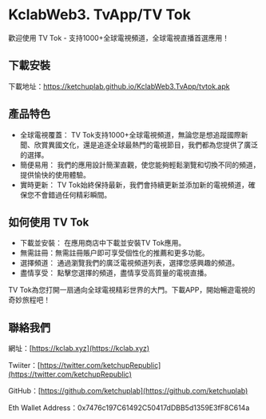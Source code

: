 # KclabWeb3. TvApp/TV Tok

歡迎使用 TV Tok - 支持1000+全球電視頻道，全球電視直播首選應用！

## 下載安裝

下載地址：<https://ketchuplab.github.io/KclabWeb3.TvApp/tvtok.apk>

## 產品特色

* 全球電視覆蓋： TV Tok支持1000+全球電視頻道，無論您是想追蹤國際新聞、欣賞異國文化，還是追逐全球最熱門的電視節目，我們都為您提供了廣泛的選擇。
* 簡便易用： 我們的應用設計簡潔直觀，使您能夠輕鬆瀏覽和切換不同的頻道，提供愉快的使用體驗。
* 實時更新： TV Tok始終保持最新，我們會持續更新並添加新的電視頻道，確保您不會錯過任何精彩瞬間。

## 如何使用 TV Tok

* 下載並安裝： 在應用商店中下載並安裝TV Tok應用。
* 無需註冊：無需註冊賬户即可享受個性化的推薦和更多功能。
* 選擇頻道： 通過瀏覽我們的廣泛電視頻道列表，選擇您感興趣的頻道。
* 盡情享受： 點擊您選擇的頻道，盡情享受高質量的電視直播。

TV Tok為您打開一扇通向全球電視精彩世界的大門。下載APP，開始暢遊電視的奇妙旅程吧！

## 聯絡我們

網址：[https://kclab.xyz](https://kclab.xyz)

Twiiter：[https://twitter.com/ketchupRepublic](https://twitter.com/ketchupRepublic)

GitHub：[https://github.com/ketchuplab](https://github.com/ketchuplab)

Eth Wallet Address：0x7476c197C61492C50417dDBB5d1359E3fF8C614a
